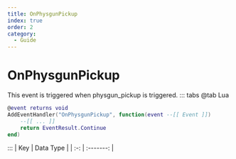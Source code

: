 ```yaml
---
title: OnPhysgunPickup
index: true
order: 2
category:
  - Guide
---
```


# OnPhysgunPickup
This event is triggered when physgun_pickup is triggered.
::: tabs
@tab Lua
```lua
@event returns void
AddEventHandler("OnPhysgunPickup", function(event --[[ Event ]])
    --[[ ... ]]
    return EventResult.Continue
end)
```

:::
| Key | Data Type |
| :-: | :-------: |